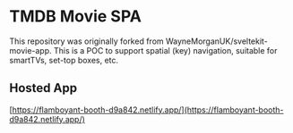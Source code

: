 # TMDB Movie SPA 
This repository was originally forked from WayneMorganUK/sveltekit-movie-app. This is a POC to support spatial (key) navigation, suitable for smartTVs, set-top boxes, etc. 


## Hosted App

[https://flamboyant-booth-d9a842.netlify.app/](https://flamboyant-booth-d9a842.netlify.app/)


